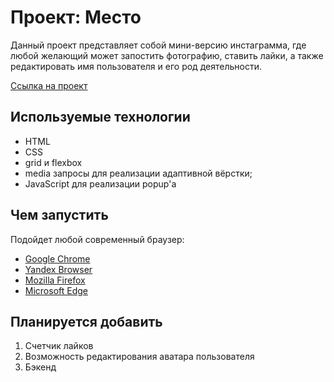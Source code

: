# Проект: Место
Данный проект представляет собой мини-версию инстаграмма, где любой желающий может запостить фотографию, ставить лайки, а также редактировать имя пользователя и его род деятельности.

[Ссылка на проект](https://toxicyouth.github.io/Mesto/)

## Используемые технологии
* HTML
* CSS
* grid и flexbox
* media запросы для реализации адаптивной вёрстки;
* JavaScript для реализации popup'а

## Чем запустить
Подойдет любой современный браузер:
* [Google Chrome](https://www.google.ru/chrome/)
* [Yandex Browser](https://browser.yandex.ru/?from=suggest&utm_source=suggest&banerid=5000004765)
* [Mozilla Firefox](https://www.mozilla.org/ru/firefox/new/)
* [Microsoft Edge](https://www.microsoft.com/ru-ru/edge)

## Планируется добавить
1. Счетчик лайков
2. Возможность редактирования аватара пользователя
3. Бэкенд
